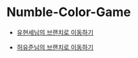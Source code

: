 # Numble-Color-Game

- [유현세님의 브랜치로 이동하기](https://github.com/ordidxzero/Numble-Color-Game/tree/hyunse_ryu)

- [허유준님의 브랜치로 이동하기](https://github.com/ordidxzero/Numble-Color-Game/tree/yujun_heo)

